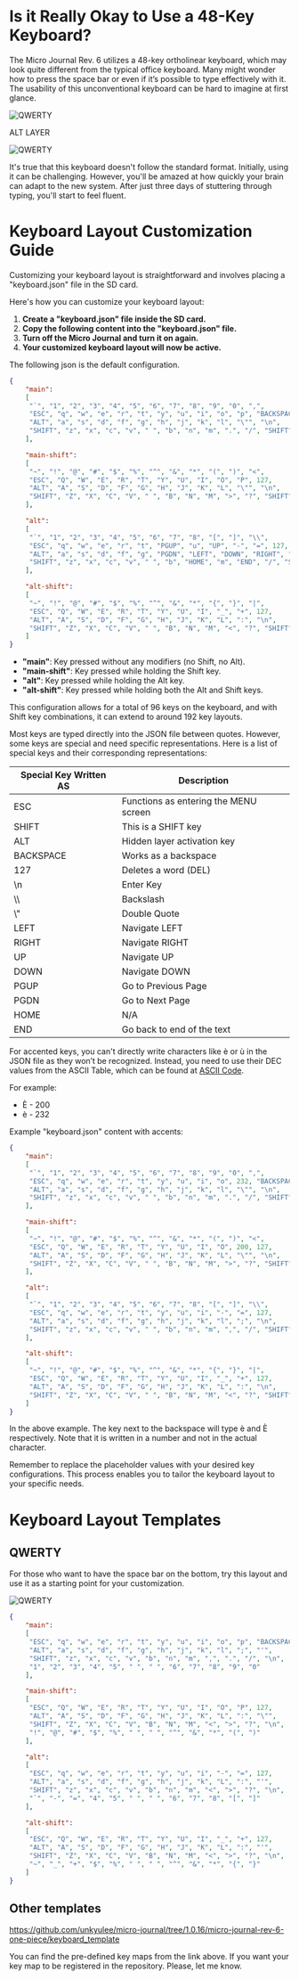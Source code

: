 # Is it Really Okay to Use a 48-Key Keyboard?

The Micro Journal Rev. 6 utilizes a 48-key ortholinear keyboard, which may look quite different from the typical office keyboard. Many might wonder how to press the space bar or even if it’s possible to type effectively with it. The usability of this unconventional keyboard can be hard to imagine at first glance.

![QWERTY](./images/map_default.png)

ALT LAYER

![QWERTY](./images/map_default_alt.png)

It's true that this keyboard doesn't follow the standard format. Initially, using it can be challenging. However, you'll be amazed at how quickly your brain can adapt to the new system. After just three days of stuttering through typing, you'll start to feel fluent.


# Keyboard Layout Customization Guide

Customizing your keyboard layout is straightforward and involves placing a "keyboard.json" file in the SD card. 

Here's how you can customize your keyboard layout:

1. **Create a "keyboard.json" file inside the SD card.**
2. **Copy the following content into the "keyboard.json" file.**
3. **Turn off the Micro Journal and turn it on again.**
4. **Your customized keyboard layout will now be active.**


The following json is the default configuration. 

```json
{
    "main": 
    [
     "`", "1", "2", "3", "4", "5", "6", "7", "8", "9", "0", ",",
     "ESC", "q", "w", "e", "r", "t", "y", "u", "i", "o", "p", "BACKSPACE",
     "ALT", "a", "s", "d", "f", "g", "h", "j", "k", "l", "\"", "\n",
     "SHIFT", "z", "x", "c", "v", " ", "b", "n", "m", ".", "/", "SHIFT"
    ],

    "main-shift": 
    [
     "~", "!", "@", "#", "$", "%", "^", "&", "*", "(", ")", "<",
     "ESC", "Q", "W", "E", "R", "T", "Y", "U", "I", "O", "P", 127,
     "ALT", "A", "S", "D", "F", "G", "H", "J", "K", "L", "\"", "\n",
     "SHIFT", "Z", "X", "C", "V", " ", "B", "N", "M", ">", "?", "SHIFT"
    ],

    "alt": 
    [
     "`", "1", "2", "3", "4", "5", "6", "7", "8", "[", "]", "\\",
     "ESC", "q", "w", "e", "r", "t", "PGUP", "u", "UP", "-", "=", 127,
     "ALT", "a", "s", "d", "f", "g", "PGDN", "LEFT", "DOWN", "RIGHT", ";", "\n",
     "SHIFT", "z", "x", "c", "v", " ", "b", "HOME", "m", "END", "/", "SHIFT"
    ],

    "alt-shift": 
    [
     "~", "!", "@", "#", "$", "%", "^", "&", "*", "{", "}", "|",
     "ESC", "Q", "W", "E", "R", "T", "Y", "U", "I", "_", "+", 127,
     "ALT", "A", "S", "D", "F", "G", "H", "J", "K", "L", ":", "\n",
     "SHIFT", "Z", "X", "C", "V", " ", "B", "N", "M", "<", "?", "SHIFT"
    ]
}
```

- **"main"**: Key pressed without any modifiers (no Shift, no Alt).
- **"main-shift"**: Key pressed while holding the Shift key.
- **"alt"**: Key pressed while holding the Alt key.
- **"alt-shift"**: Key pressed while holding both the Alt and Shift keys.

This configuration allows for a total of 96 keys on the keyboard, and with Shift key combinations, it can extend to around 192 key layouts.

Most keys are typed directly into the JSON file between quotes. However, some keys are special and need specific representations. Here is a list of special keys and their corresponding representations:

| Special Key Written AS | Description                      |
|------------------------|----------------------------------|
| ESC                    | Functions as entering the MENU screen |
| SHIFT                  | This is a SHIFT key              |
| ALT                    | Hidden layer activation key      |
| BACKSPACE              | Works as a backspace             |
| 127                    | Deletes a word (DEL)             |
| \n                     | Enter Key                        |
| \\\\                   | Backslash                        |
| \\"                    | Double Quote                     |
| LEFT                   | Navigate LEFT                    |
| RIGHT                  | Navigate RIGHT                   |
| UP                     | Navigate UP                      |
| DOWN                   | Navigate DOWN                    |
| PGUP                   | Go to Previous Page              |
| PGDN                   | Go to Next Page                  |
| HOME                   | N/A                              |
| END                    | Go back to end of the text       |

For accented keys, you can't directly write characters like è or ù in the JSON file as they won’t be recognized. Instead, you need to use their DEC values from the ASCII Table, which can be found at [ASCII Code](https://www.ascii-code.com/).

For example:
- È - 200
- è - 232

Example "keyboard.json" content with accents:

```json
{
    "main": 
    [
     "`", "1", "2", "3", "4", "5", "6", "7", "8", "9", "0", ",",
     "ESC", "q", "w", "e", "r", "t", "y", "u", "i", "o", 232, "BACKSPACE",
     "ALT", "a", "s", "d", "f", "g", "h", "j", "k", "l", "\"", "\n",
     "SHIFT", "z", "x", "c", "v", " ", "b", "n", "m", ".", "/", "SHIFT"
    ],

    "main-shift": 
    [
     "~", "!", "@", "#", "$", "%", "^", "&", "*", "(", ")", "<",
     "ESC", "Q", "W", "E", "R", "T", "Y", "U", "I", "O", 200, 127,
     "ALT", "A", "S", "D", "F", "G", "H", "J", "K", "L", "\"", "\n",
     "SHIFT", "Z", "X", "C", "V", " ", "B", "N", "M", ">", "?", "SHIFT"
    ],

    "alt": 
    [
     "`", "1", "2", "3", "4", "5", "6", "7", "8", "[", "]", "\\",
     "ESC", "q", "w", "e", "r", "t", "y", "u", "i", "-", "=", 127,
     "ALT", "a", "s", "d", "f", "g", "h", "j", "k", "l", ";", "\n",
     "SHIFT", "z", "x", "c", "v", " ", "b", "n", "m", ",", "/", "SHIFT"
    ],

    "alt-shift": 
    [
     "~", "!", "@", "#", "$", "%", "^", "&", "*", "{", "}", "|",
     "ESC", "Q", "W", "E", "R", "T", "Y", "U", "I", "_", "+", 127,
     "ALT", "A", "S", "D", "F", "G", "H", "J", "K", "L", ":", "\n",
     "SHIFT", "Z", "X", "C", "V", " ", "B", "N", "M", "<", "?", "SHIFT"
    ]
}
```

In the above example. The key next to the backspace will type è and È respectively. 
Note that it is written in a number and not in the actual character. 

Remember to replace the placeholder values with your desired key configurations. This process enables you to tailor the keyboard layout to your specific needs.




# Keyboard Layout Templates

## QWERTY

For those who want to have the space bar on the bottom, try this layout and use it as a starting point for your customization.

![QWERTY](./images/map_qwerty.png)

```json
{
    "main": 
    [     
     "ESC", "q", "w", "e", "r", "t", "y", "u", "i", "o", "p", "BACKSPACE",
     "ALT", "a", "s", "d", "f", "g", "h", "j", "k", "l", ";", "'",
     "SHIFT", "z", "x", "c", "v", "b", "n", "m", ",", ".", "/", "\n",
     "1", "2", "3", "4", "5", " ", " ", "6", "7", "8", "9", "0"
    ],

    "main-shift": 
    [     
     "ESC", "Q", "W", "E", "R", "T", "Y", "U", "I", "O", "P", 127,
     "ALT", "A", "S", "D", "F", "G", "H", "J", "K", "L", ":", "\"",
     "SHIFT", "Z", "X", "C", "V", "B", "N", "M", "<", ">", "?", "\n",
     "!", "@", "#", "$", "%", " ", " ", "^", "&", "*", "(", ")"
    ],

    "alt": 
    [     
     "ESC", "q", "w", "e", "r", "t", "y", "u", "i", "-", "=", 127,
     "ALT", "a", "s", "d", "f", "g", "h", "j", "k", "L", ":", "'",
     "SHIFT", "z", "x", "c", "v", "b", "n", "m", "<", ">", "?", "\n",
     "`", "-", "=", "4", "5", " ", " ", "6", "7", "8", "[", "]"
    ],

    "alt-shift": 
    [     
     "ESC", "Q", "W", "E", "R", "T", "Y", "U", "I", "_", "+", 127,
     "ALT", "A", "S", "D", "F", "G", "H", "J", "K", "L", ":", "'",
     "SHIFT", "Z", "X", "C", "V", "B", "N", "M", "<", ">", "?", "\n",
     "~", "_", "+", "$", "%", " ", " ", "^", "&", "*", "{", "}"
    ]
}
```

## Other templates

https://github.com/unkyulee/micro-journal/tree/1.0.16/micro-journal-rev-6-one-piece/keyboard_template


You can find the pre-defined key maps from the link above. If you want your key map to be registered in the repository. Please, let me know. 